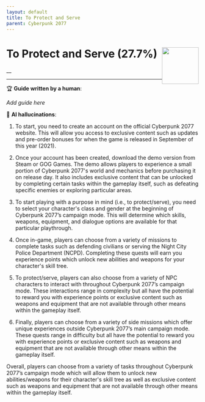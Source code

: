 ```yaml
---
layout: default
title: To Protect and Serve
parent: Cyberpunk 2077
---
```


# To Protect and Serve (27.7%) <img style="float: right;" src="https://cdn.cloudflare.steamstatic.com/steamcommunity/public/images/apps/1091500/a51caf46e315b285be58a7d6cf7013a7b0c44a41.jpg" width="96" height="96">

__

***

:trophy: **Guide written by a human**:

_Add guide here_

:robot: **AI hallucinations**:

1) To start, you need to create an account on the official Cyberpunk 2077 website. This will allow you access to exclusive content such as updates and pre-order bonuses for when the game is released in September of this year (2021).

2) Once your account has been created, download the demo version from Steam or GOG Games. The demo allows players to experience a small portion of Cyberpunk 2077's world and mechanics before purchasing it on release day. It also includes exclusive content that can be unlocked by completing certain tasks within the gameplay itself, such as defeating specific enemies or exploring particular areas.

3) To start playing with a purpose in mind (i.e., to protect/serve), you need to select your character's class and gender at the beginning of Cyberpunk 2077’s campaign mode. This will determine which skills, weapons, equipment, and dialogue options are available for that particular playthrough.

4) Once in-game, players can choose from a variety of missions to complete tasks such as defending civilians or serving the Night City Police Department (NCPD). Completing these quests will earn you experience points which unlock new abilities and weapons for your character's skill tree.

5) To protect/serve, players can also choose from a variety of NPC characters to interact with throughout Cyberpunk 2077’s campaign mode. These interactions range in complexity but all have the potential to reward you with experience points or exclusive content such as weapons and equipment that are not available through other means within the gameplay itself.

6) Finally, players can choose from a variety of side missions which offer unique experiences outside Cyberpunk 2077’s main campaign mode. These quests range in difficulty but all have the potential to reward you with experience points or exclusive content such as weapons and equipment that are not available through other means within the gameplay itself.

Overall, players can choose from a variety of tasks throughout Cyberpunk 2077’s campaign mode which will allow them to unlock new abilities/weapons for their character's skill tree as well as exclusive content such as weapons and equipment that are not available through other means within the gameplay itself.
